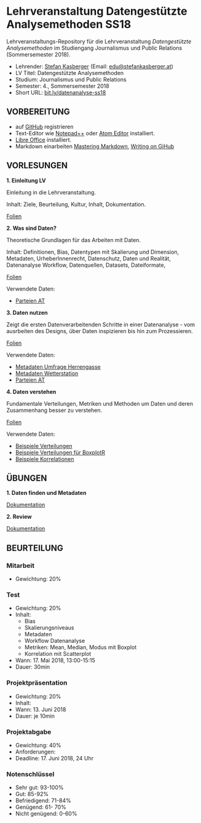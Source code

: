 # Lehrveranstaltung Datengestützte Analysemethoden SS18

Lehrveranstaltungs-Repository für die Lehrveranstaltung *Datengestützte Analysemethoden* im Studiengang Journalismus und Public Relations (Sommersemester 2018).

* Lehrender: [Stefan Kasberger](http://stefankasberger.at) (Email: edu@stefankasberger.at)
* LV Titel: Datengestützte Analysemethoden
* Studium: Journalismus und Public Relations
* Semester: 4., Sommersemester 2018
* Short URL: [bit.ly/datenanalyse-ss18](http://bit.ly/datenanalyse-ss18)

## VORBEREITUNG

* auf [GitHub](https://github.com) registrieren
* Text-Editor wie [Notepad++](https://notepad-plus-plus.org/) oder [Atom Editor](https://atom.io/) installiert.
* [Libre Office](https://de.libreoffice.org/) installiert.
* Markdown einarbeiten [Mastering Markdown](https://guides.github.com/features/mastering-markdown/), [Writing on GiHub](https://help.github.com/categories/writing-on-github/)

## VORLESUNGEN

**1. Einleitung LV**

Einleitung in die Lehrveranstaltung.


Inhalt: Ziele, Beurteilung, Kultur, Inhalt, Dokumentation.


[Folien](vorlesung/slides_1-einleitung.pdf)

**2. Was sind Daten?**

Theoretische Grundlagen für das Arbeiten mit Daten.


Inhalt: Definitionen, Bias, Datentypen mit Skalierung und Dimension, Metadaten, UrheberInnenrecht, Datenschutz, Daten und Realität, Datenanalyse Workflow, Datenquellen, Datasets, Dateiformate,


[Folien](vorlesung/slides_2-daten.pdf)


Verwendete Daten:
* [Parteien AT](data/theorie/parties.json)


**3. Daten nutzen**

Zeigt die ersten Datenverarbeitenden Schritte in einer Datenanalyse - vom ausrbeiten des Designs, über Daten inspizieren bis hin zum Prozessieren.


[Folien](vorlesung/slides_3-daten-nutzen.pdf)


Verwendete Daten:
* [Metadaten Umfrage Herrengasse](data/theorie/metadata_umfrage-herrengasse.json)
* [Metadaten Wetterstation](data/theorie/metdata_wetterstation.json)
* [Parteien AT](data/theorie/parties.json)

**4. Daten verstehen**

Fundamentale Verteilungen, Metriken und Methoden um Daten und deren Zusammenhang besser zu verstehen.


[Folien](vorlesung/slides_4-daten-auswerten.pdf)


Verwendete Daten:
* [Beispiele Verteilungen](data/theorie/statistik_beispiele.ods)
* [Beispiele Verteilungen für BoxplotR](data/theorie/distributions.csv)
* [Beispiele Korrelationen](data/theorie/korellation_beispiele.ods)

## ÜBUNGEN

**1. Daten finden und Metadaten**


[Dokumentation](uebung/UE_1-daten.md)


**2. Review**


[Dokumentation](uebung/UE_2-review.md)


## BEURTEILUNG

### Mitarbeit

* Gewichtung: 20%

### Test

* Gewichtung: 20%
* Inhalt:
  * Bias
  * Skalierungsniveaus
  * Metadaten
  * Workflow Datenanalyse
  * Metriken: Mean, Median, Modus mit Boxplot
  * Korrelation mit Scatterplot
* Wann: 17. Mai 2018, 13:00-15:15
* Dauer: 30min

### Projektpräsentation

* Gewichtung: 20%
* Inhalt:
* Wann: 13. Juni 2018
* Dauer: je 10min

### Projektabgabe

* Gewichtung: 40%
* Anforderungen:
* Deadline: 17. Juni 2018, 24 Uhr

### Notenschlüssel

* Sehr gut: 93-100%
* Gut: 85-92%
* Befriedigend: 71-84%
* Genügend: 61- 70%
* Nicht genügend: 0-60%
